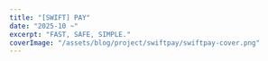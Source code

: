 ```yaml
---
title: "[SWIFT] PAY"
date: "2025-10 ~"
excerpt: "FAST, SAFE, SIMPLE."
coverImage: "/assets/blog/project/swiftpay/swiftpay-cover.png"
---
```

